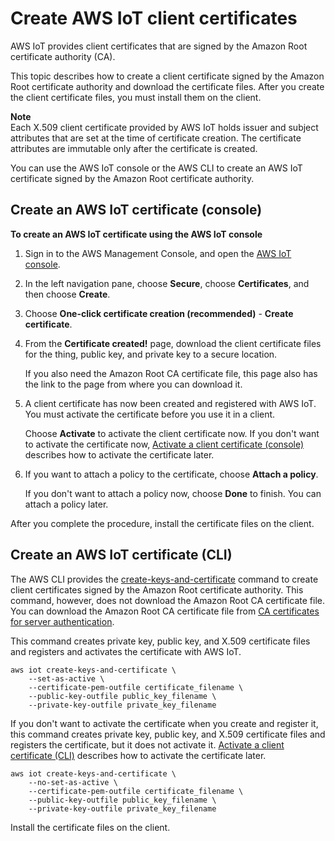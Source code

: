 # Create AWS IoT client certificates<a name="device-certs-create"></a>

AWS IoT provides client certificates that are signed by the Amazon Root certificate authority \(CA\)\.

This topic describes how to create a client certificate signed by the Amazon Root certificate authority and download the certificate files\. After you create the client certificate files, you must install them on the client\.

**Note**  
Each X\.509 client certificate provided by AWS IoT holds issuer and subject attributes that are set at the time of certificate creation\. The certificate attributes are immutable only after the certificate is created\.

You can use the AWS IoT console or the AWS CLI to create an AWS IoT certificate signed by the Amazon Root certificate authority\.

## Create an AWS IoT certificate \(console\)<a name="device-certs-create-console"></a>

**To create an AWS IoT certificate using the AWS IoT console**

1. Sign in to the AWS Management Console, and open the [AWS IoT console](https://console.aws.amazon.com/iot/home)\.

1. In the left navigation pane, choose **Secure**, choose **Certificates**, and then choose **Create**\.

1. Choose **One\-click certificate creation \(recommended\)** \- **Create certificate**\.

1. From the **Certificate created\!** page, download the client certificate files for the thing, public key, and private key to a secure location\.

   If you also need the Amazon Root CA certificate file, this page also has the link to the page from where you can download it\.

1. A client certificate has now been created and registered with AWS IoT\. You must activate the certificate before you use it in a client\.

   Choose **Activate** to activate the client certificate now\. If you don't want to activate the certificate now, [Activate a client certificate \(console\)](activate-or-deactivate-device-cert.md#activate-device-cert-console) describes how to activate the certificate later\.

1. If you want to attach a policy to the certificate, choose **Attach a policy**\.

   If you don't want to attach a policy now, choose **Done** to finish\. You can attach a policy later\.

After you complete the procedure, install the certificate files on the client\.

## Create an AWS IoT certificate \(CLI\)<a name="device-certs-create-cli"></a>

The AWS CLI provides the [create\-keys\-and\-certificate](https://awscli.amazonaws.com/v2/documentation/api/latest/reference/iot/create-keys-and-certificate.html) command to create client certificates signed by the Amazon Root certificate authority\. This command, however, does not download the Amazon Root CA certificate file\. You can download the Amazon Root CA certificate file from [CA certificates for server authentication](server-authentication.md#server-authentication-certs)\. 

This command creates private key, public key, and X\.509 certificate files and registers and activates the certificate with AWS IoT\.

```
aws iot create-keys-and-certificate \
    --set-as-active \
    --certificate-pem-outfile certificate_filename \
    --public-key-outfile public_key_filename \
    --private-key-outfile private_key_filename
```

If you don't want to activate the certificate when you create and register it, this command creates private key, public key, and X\.509 certificate files and registers the certificate, but it does not activate it\. [Activate a client certificate \(CLI\)](activate-or-deactivate-device-cert.md#activate-device-cert-cli) describes how to activate the certificate later\.

```
aws iot create-keys-and-certificate \
    --no-set-as-active \
    --certificate-pem-outfile certificate_filename \
    --public-key-outfile public_key_filename \
    --private-key-outfile private_key_filename
```

Install the certificate files on the client\.